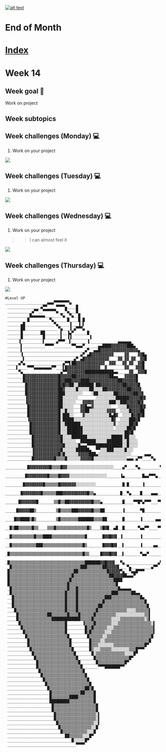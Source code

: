 <a href="https://www.core-code.io/">

![alt text](https://uploads-ssl.webflow.com/5eb2f56932c3562feab232e3/5f73550d00249e7e96c9f3de_Logo.png "corecodeio")

</a>

# End of Month

# [Index](/README.md)

# Week 14

## Week goal 🏁

<p>Work on project</p>

## Week subtopics

## Week challenges (Monday) 💻

1. Work on your project

<img src="https://media2.giphy.com/media/BpGWitbFZflfSUYuZ9/giphy.gif?cid=ecf05e47z6s8ihizn95ou6hmly2qks3xs6lsg6kcx9vx50fy&rid=giphy.gif&ct=g"/>

## Week challenges (Tuesday) 💻

1. Work on your project

<img src="https://media.giphy.com/media/R2m2NzVxQ3pbG/giphy.gif"/>

## Week challenges (Wednesday) 💻

1. Work on your project

>>I can almost feel it

<img src="https://media4.giphy.com/media/P4FUxTNsHMU1ArTI21/giphy.gif?cid=ecf05e47dos9eckoo2ngf8dsu2qa8atcpke0plw6x8i6rhyv&rid=giphy.gif&ct=g"/>

## Week challenges (Thursday) 💻

1. Work on your project

<img src="https://media2.giphy.com/media/mIZ9rPeMKefm0/giphy.gif?cid=ecf05e47dvyzdgdqs4x39f3bcu4x21ruchx16fc35h48zxw9&rid=giphy.gif&ct=g"/>

```mermaid
#Level UP
___________________▄▄▄▀▀▀▀▀▀▀▄
 _______________▄▀▀____▀▀▀▀▄____█
 ___________▄▀▀__▀▀▀▀▀▀▄___▀▄___█
 __________█▄▄▄▄▄▄_______▀▄__▀▄__█
 _________█_________▀▄______█____█_█
 ______▄█_____________▀▄_____▐___▐_▌
 ______██_______________▀▄___▐_▄▀▀▀▄
 ______█________██_______▌__▐▄▀______█
 ______█_________█_______▌__▐▐________▐
 _____▐__________▌_____▄▀▀▀__▌_______▐_____________▄▄▄▄▄▄
 ______▌__________▀▀▀▀________▀▀▄▄▄▀______▄▄████▓▓▓▓▓▓▓███▄
 ______▌____________________________▄▀__▄▄█▓▓▓▓▓▓▓▓▓▓▓▓▓▓▓▓▓▄
 ______▐__________________________▄▀_▄█▓▓▓▓▓▓▓▓▓▓_____▓▓____▓▓█▄
 _______▌______________________▄▀_▄█▓▓▓▓▓▓▓▓▓▓▓____▓▓_▓▓_▓▓__▓▓█
 _____▄▀▄_________________▄▀▀▌██▓▓▓▓▓▓▓▓▓▓▓▓▓__▓▓▓___▓▓_▓▓__▓▓█
 ____▌____▀▀▀▄▄▄▄▄▄▄▄▀▀___▌█▓▓▓▓▓▓▓▓▓▓▓▓▓▓▓__▓________▓▓___▓▓▓█
 _____▀▄_________________▄▀▀▓▓▓▓▓▓▓▓█████████████▄▄_____▓▓__▓▓▓█
 _______█▓▓▓▓▓▓▓▓▓▓▓▓▓▓▓█▓▓▓▓▓██▓▓▓▓▓▓▓▓▓▓▓▓▓▓▓██▄▄___▓▓▓▓▓█
 _______█▓▓▓▓▓▓▓▓▓▓▓▓▓▓▓█▓▓███▓▓▓▓████▓▓▓▓▓▓▓▓▓▓▓▓▓██▓▓▓▓▓▓█
 ________█▓▓▓▓▓▓▓▓▓▓▓▓▓▓█▓█▓▓██░░███████░██▓▓▓▓▓▓▓▓▓▓██▓▓▓▓▓█
 ________█▓▓▓▓▓▓▓▓▓▓▓▓▓▓██▓░░░░░█░░░░░██░░░░██▓▓▓▓▓▓▓▓▓██▓▓▓▓▌
 ________█▓▓▓▓▓▓▓▓▓▓▓▓▓▓███░░░░░░░░____░██░░░░░░░██▓▓▓▓▓▓▓██▓▓▌
 ________▐▓▓▓▓▓▓▓▓▓▓▓▓▓▓██░░░░░░░________░░░░░░░░░██████▓▓▓▓▓█▓▌
 ________▐▓▓▓▓▓▓▓▓▓▓▓▓▓▓██░░░░░░___▓▓▓▓▓░░░░░░░███░░███▓▓▓▓▓█▓▌
 _________█▓▓▓▓▓▓▓▓▓▓▓▓▓██░░░░░___▓▓█▄▄▓░░░░░░░░___░░░░█▓▓▓▓▓█▓▌
 _________█▓▓▓▓▓▓▓▓▓▓▓▓▓█░░█░░░___▓▓██░░░░░░░░▓▓▓▓__░░░░█▓▓▓▓██
 _________█▓▓▓▓▓▓▓▓▓▓▓▓▓█░███░░____▓░░░░░░░░░░░█▄█▓__░░░░█▓▓█▓█
 _________▐▓▓▓▓▓▓▓▓▓▓▓▓▓█░█████░░░░░░░░░░░░░░░░░█▓__░░░░███▓█
 __________█▓▓▓▓▓▓▓▓▓▓▓▓█░░███████░░░░░░░░░░░░░░░▓_░░░░░██▓█
 __________█▓▓▓▓▓▓▓▓▓▓▓▓█░░░███████░░░░░░░░░░░░░░_░░░░░██▓█
 __________█▓▓▓▓▓▓▓▓▓▓▓▓█░░░███████░░░░░░░░░░░░░░░░░░░██▓█
 ___________█▓▓▓▓▓▓▓▓▓▓▓▓█░░░░███████░░░░░░░░░░░█████░██░░░
 ___________█▓▓▓▓▓▓▓▓▓▓▓▓█░░░░░░__███████░░░░░███████░░█░░░░
 ___________█▓▓▓▓▓▓▓▓▓▓▓▓▓█░░░░░░█▄▄▄▀▀▀▀████████████░░█░░░░
 ___________▐▓▓▓▓▓▓▓▓▓▓▓▓█░░░░░░██████▄__▀▀░░░███░░░░░█░░░
 ___________▐▓▓▓▓▓▓▓▓▓▓▓█▒█░░░░░░▓▓▓▓▓███▄░░░░░░░░░░░░░░░______▄▄▄
 ___________█▓▓▓▓▓▓▓▓▓█▒▒▒▒█░░░░░░▓▓▓▓▓█░░░░░░░░░░░░░░░▄▄▄_▄▀▀____▀▄
 __________█▓▓▓▓▓▓▓▓▓█▒▒▒▒█▓▓░░░░░░░░░░░░░░░░░░░░░____▄▀____▀▄_________▀▄
 _________█▓▓▓▓▓▓▓▓▓█▒▒▒▒█▓▓▓▓░░░░░░░░░░░░░░░░░______▐▄________█▄▄▀▀▀▄__█
 ________█▓▓▓▓▓▓▓▓█▒▒▒▒▒▒█▓▓▓▓▓▓▓░░░░░░░░░____________█_█______▐_________▀▄▌
 _______█▓▓▓▓▓▓▓▓█▒▒▒▒▒▒███▓▓▓▓▓▓▓▓▓▓▓█▒▒▄___________█__▀▄____█____▄▄▄____▐
 ______█▓▓▓▓▓▓▓█_______▒▒█▒▒██▓▓▓▓▓▓▓▓▓▓█▒▒▒▄_________█____▀▀█▀▄▀▀▀___▀▀▄▄▐
 _____█▓▓▓▓▓██▒_________▒█▒▒▒▒▒███▓▓▓▓▓▓█▒▒▒██________▐_______▀█_____________█
 ____█▓▓████▒█▒_________▒█▒▒▒▒▒▒▒▒███████▒▒▒▒██_______█_______▐______▄▄▄_____█
 __█▒██▒▒▒▒▒▒█▒▒____▒▒▒█▒▒▒▒▒▒▒▒▒▒▒▒▒▒█▒____▒█▓█__▄█__█______▀▄▄▀▀____▀▀▄▄█
 __█▒▒▒▒▒▒▒▒▒▒█▒▒▒████▒▒▒▒▒▒▒▒▒▒▒▒▒▒▒█_______█▓▓█▓▓▌_▐________▐____________▐
 __█▒▒▒▒▒▒▒▒▒▒▒███▒▒▒▒▒▒▒▒▒▒▒▒▒▒▒▒▒▒█▒_______█▓▓▓█▓▌__▌_______▐_____▄▄____▐
 _█▒▒▒▒▒▒▒▒▒▒▒▒▒▒▒▒▒▒▒▒▒▒▒▒▒▒▒▒▒▒▒▒▒█▒▒_____█▓▓▓█▓▓▌__▌_______▀▄▄▀______▐
 _█▒▒▒▒▒▒▒▒▒▒▒▒▒▒▒▒▒▒▒▒▒▒▒▒▒▒▒▒▒▒▒▒▒▒███████▓▓█▓▓▓▌__▀▄_______________▄▀
 _█▒▒▒▒▒▒▒▒▒▒▒▒▒▒▒▒▒▒▒▒▒▒▒▒▒▒▒▒▒▒▒███▒▒▒▒▒▒▒██▓▓▓▓▓▌___▀▄_________▄▀▀
 █▒▒▒▒▒▒▒▒▒▒▒▒▒▒▒▒▒▒▒▒▒▒▒▒▒▒▒▒▒██▒▒▒▒▒▒▒▒▒▒▒▒▒█▓▓▓▓▓▀▄__▀▄▄█▀▀▀
 █▒▒▒▒▒▒▒▒▒▒▒▒▒▒▒▒▒▒▒▒▒▒▒▒▒▒▒▒█▒▒▒▒▒▒▒▒▒▒▒▒▒▒▒▒██▓▓▓▓██▄▄▄▀
 █▒▒▒▒▒▒▒▒▒▒▒▒▒▒▒▒▒▒▒▒▒▒▒▒▒▒▒█▒▒▒▒▒▒▒▒▒▒▒▒▒▒▒▒▒▒▒████
 █▒▒▒▒▒▒▒▒▒▒▒▒▒▒▒▒▒▒▒▒▒▒▒▒▒▒█▒▒▒▒▒▒▒▒▒▒▒▒▒▒▒▒▒▒▒▒▒█
 _█▒▒▒▒▒▒▒▒▒▒▒▒▒▒▒▒▒▒▒▒▒▒▒▒▒█▒▒▒█▒▒▒▒▒▒▒▒▒▒▒▒▒▒▒▒▒▒█▄▄▄▄▄
 _█▒▒▒▒▒▒▒▒▒▒▒▒▒▒▒▒▒▒▒▒▒▒▒▒█▒▒▒▒█▒▒▒▒▒▒▒▒▒▒▒▒▒▒▒███▒▒▒▒▒▒██▄▄
 __█▒▒▒▒▒▒▒▒▒▒▒▒▒▒▒▒▒▒▒▒▒▒▒█▒▒▒▒█▒▒▒▒▒▒▒▒▒▒▒▒███▒▒▒▒▒▒▒▒▒▒▒▒▒█▄
 __█▒▒▒▒▒▒▒▒▒▒▒▒▒▒▒▒▒▒▒▒▒▒▒█▒▒▒▒█▒▒▒▒▒▒▒▒▒▒▒█▒▒▒▒▒▒▒▒▒▒▒▒▒▒▒▒▒▒█
 __█▒▒▒▒▒▒▒▒▒▒▒▒▒▒▒▒▒▒▒▒▒▒▒█▒▒▒▒█▒▒▒▒▒▒▒▒▒██▒▒▒▒▒▒▒▒▒▒▒▒▒▒▒▒▒▒▒▒█
 ___█▒▒▒▒▒▒▒▒▒▒▒▒▒▒▒▒▒▒▒▒▒▒█▒▒▒▒█▒▒▒▒▒▒▒▒█▒▒▒▒▒▒▒▒▒▒▒▒▒░░░░▒▒▒▒▒▒▌
 ____█▒▒▒▒▒▒▒▒▒▒▒▒▒██▒▒▒▒▒▒▒█▒▒▒▒█▒▒▒▒▒▒█▒▒▒▒▒▒▒▒▒░░░░░░░░░░░░░▒▒▌
 ____█▒▒▒▒▒▒▒▒▒▒▒▒▒▒▒█████████████▒▒▒▒▒█▒▒▒▒▒▒▒▒░░░░▒▒▒▒▒▒▒▒▒▒▒░▒▌
 _____█▒▒▒▒▒▒▒▒▒▒▒▒▒▒▒▒▒▒▒▒█_______▐▒▒▒▒█▒▒▒▒▒▒▒░░░▒▒▒▒▒▒▒▒▒▒▒▒▒▒▒░▌
 ______█▒▒▒▒▒▒▒▒▒▒▒▒▒▒▒▒▒▒▒█________█▒▒█▒▒▒▒▒▒░░░▒▒▒▒▒▒▒▒▒▒▒▒▒▒▒▒▒▒▌
 _______█▒▒▒▒▒▒▒▒▒▒▒▒▒▒▒▒▒▒█________█▒█▒▒▒▒▒▒░░░▒▒▒▒▒▒▒▒▒▒▒▒▒▒▒▒▒▒▒▌
 ________█▒▒▒▒▒▒▒▒▒▒▒▒▒▒▒▒▒▒█________█▒▒▒▒▒▒░░▒▒▒▒▒▒▒▒▒▒▒▒▒▒▒▒▒▒▒▒█
 _________█▒▒▒▒▒▒▒▒▒▒▒▒▒▒▒▒▒▒█________█▒▒▒▒░░▒▒▒▒▒▒▒▒▒▒▒▒▒▒▒▒▒▒▒▒█
 _________█▒▒▒▒▒▒▒▒▒▒▒▒▒▒▒▒▒▒█________█▒▒▒░░░░░░░▒▒▒▒▒▒▒▒▒▒▒▒▒▒█▀
 __________█▒▒▒▒▒▒▒▒▒▒▒▒▒▒▒▒▒▒█_______█▒░░░▒▒▒▒▒░░░░░░░░▒▒▒█▀▀▀
 ___________█▒▒▒▒▒▒▒▒▒▒▒▒▒▒▒▒▒▒█_______█░▒▒▒▒▒▒▒▒▒▒▒▒▒░░░░█▀
 ____________█▒▒▒▒▒▒▒▒▒▒▒▒▒▒▒▒▒▒█_______█▒▒▒▒▒▒▒▒▒▒▒▒▒▒▒█▀
 _____________█▒▒▒▒▒▒▒▒▒▒▒▒▒▒▒▒▒▒█_______█▒▒▒▒▒▒▒▒▒▒▒▒█▀
 _____________█▒▒▒▒▒▒▒▒▒▒▒▒▒▒▒▒▒▒▒█_______▀▀▀███████▀▀
 ______________█▒▒▒▒▒▒▒▒▒▒▒▒▒▒▒▒▒▒▒█
 _______________█▒▒▒▒▒▒▒▒▒▒▒▒▒▒▒▒▒▒▒█
 ________________█▒▒▒▒▒▒▒▒▒▒▒▒▒▒▒▒▒▒▒█
 _________________█▒▒▒▒▒▒▒▒▒▒▒▒▒▒▒▒▒▒▒█
 __________________█▒▒▒▒▒▒▒▒▒▒▒▒▒▒▒▒██▒█
 ___________________█▒▒▒▒▒▒▒▒▒▒▒▒▒██▒▒▒▒█
 ___________________█▒▒▒▒▒▒▒▒████▒▒▒▒▒▒▒█
 ___________________█████████▒▒▒▒▒▒▒▒▒▒▒█
 ____________________█▒▒▒▒▒▒▒▒▒▒▒▒▒▒▒▒▒▒▒█
 ____________________█▒▒▒▒▒▒▒▒▒▒▒▒▒▒▒▒▒▒▒█
 _____________________█▒▒▒▒▒▒▒▒▒▒▒▒▒▒▒▒▒▒░▌
 _____________________█▒▒▒▒▒▒▒▒▒▒▒▒▒▒▒▒▒▒░▌
 ______________________█▒▒▒▒▒▒▒▒▒▒▒▒▒▒▒▒░░▌
 _______________________█▒▒▒▒▒▒▒▒▒▒▒▒▒▒░░█
 ________________________█▒▒▒▒▒▒▒▒▒▒▒░░░█
 __________________________██▒▒▒▒▒▒░░░█▀
 _____________________________█░░░░░█▀
 _______________________________▀▀▀▀
```